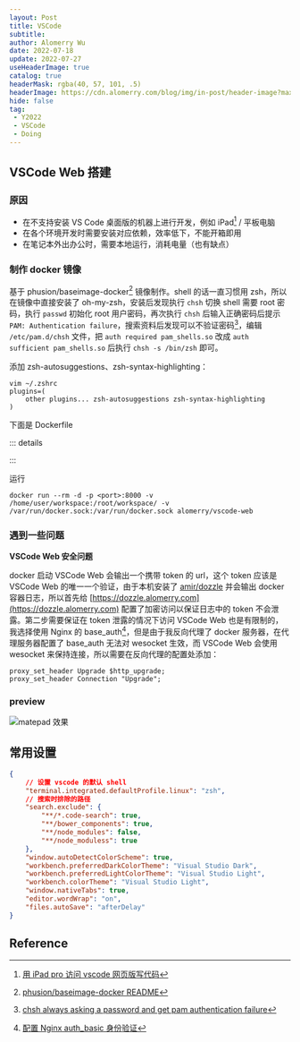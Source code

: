 ```yaml
---
layout: Post
title: VSCode
subtitle:
author: Alomerry Wu
date: 2022-07-18
update: 2022-07-27
useHeaderImage: true
catalog: true
headerMask: rgba(40, 57, 101, .5)
headerImage: https://cdn.alomerry.com/blog/img/in-post/header-image?max=64
hide: false
tag:
 - Y2022
 - VSCode
 - Doing
---
```


## VSCode Web 搭建

### 原因

- 在不支持安装 VS Code 桌面版的机器上进行开发，例如 iPad[^iPad-vscode] / 平板电脑
- 在各个环境开发时需要安装对应依赖，效率低下，不能开箱即用
- 在笔记本外出办公时，需要本地运行，消耗电量（也有缺点）

### 制作 docker 镜像

基于 phusion/baseimage-docker[^phusion/baseimage-docker] 镜像制作。shell 的话一直习惯用 zsh，所以在镜像中直接安装了 oh-my-zsh，安装后发现执行 `chsh` 切换 shell 需要 root 密码，执行 `passwd` 初始化 root 用户密码，再次执行 `chsh` 后输入正确密码后提示 `PAM: Authentication failure`，搜索资料后发现可以不验证密码[^chsh-always-asking-a-password-and-get-pam-authentication-failure]，编辑 `/etc/pam.d/chsh` 文件，把 `auth required pam_shells.so` 改成 `auth sufficient pam_shells.so` 后执行 `chsh -s /bin/zsh` 即可。

添加 zsh-autosuggestions、zsh-syntax-highlighting：

```shell
vim ~/.zshrc
plugins=(
    other plugins... zsh-autosuggestions zsh-syntax-highlighting
)
```

下面是 Dockerfile

::: details

<!-- @[code dockerfile:no-line-numbers](./codes/algorithm/.jenkins/docker/dev/dockerfile) -->

:::

运行

```shell
docker run --rm -d -p <port>:8000 -v /home/user/workspace:/root/workspace/ -v /var/run/docker.sock:/var/run/docker.sock alomerry/vscode-web
```

### 遇到一些问题

**VSCode Web 安全问题**

docker 启动 VSCode Web 会输出一个携带 token 的 url，这个 token 应该是 VSCode Web 的唯一一个验证，由于本机安装了 [amir/dozzle](https://github.com/amir20/dozzle) 并会输出 docker 容器日志，所以首先给 [https://dozzle.alomerry.com](https://dozzle.alomerry.com) 配置了加密访问以保证日志中的 token 不会泄露。第二步需要保证在 token 泄露的情况下访问 VSCode Web 也是有限制的，我选择使用 Nginx 的 base_auth[^Nginx-base-auth]，但是由于我反向代理了 docker 服务器，在代理服务器配置了 base_auth 无法对 wesocket 生效，而 VSCode Web 会使用 wesocket 来保持连接，所以需要在反向代理的配置处添加：

```shell
proxy_set_header Upgrade $http_upgrade;
proxy_set_header Connection "Upgrade";
```

### preview

![matepad 效果](https://cdn.alomerry.com/blog/img/in-post/2022-07-18/vscode-matepad-preview.jpg)

## 常用设置

```json
{
    // 设置 vscode 的默认 shell
    "terminal.integrated.defaultProfile.linux": "zsh",
    // 搜索时排除的路径
    "search.exclude": {
        "**/*.code-search": true,
        "**/bower_components": true,
        "**/node_modules": false,
        "**/node_moduless": true
    },
    "window.autoDetectColorScheme": true,
    "workbench.preferredDarkColorTheme": "Visual Studio Dark",
    "workbench.preferredLightColorTheme": "Visual Studio Light",
    "workbench.colorTheme": "Visual Studio Light",
    "window.nativeTabs": true,
    "editor.wordWrap": "on",
    "files.autoSave": "afterDelay"
}
```

## Reference

[^phusion/baseimage-docker]: [phusion/baseimage-docker README](https://sourcegraph.com/github.com/phusion/baseimage-docker/-/blob/README_ZH_cn_.md)
[^chsh-always-asking-a-password-and-get-pam-authentication-failure]: [chsh always asking a password and get pam authentication failure](https://askubuntu.com/questions/812420/chsh-always-asking-a-password-and-get-pam-authentication-failure)
[^iPad-vscode]: [用 iPad pro 访问 vscode 网页版写代码](https://www.v2ex.com/t/761391)
[^Nginx-base-auth]: [配置 Nginx auth_basic 身份验证](https://hyperzsb.io/posts/nginx-auth-basic/)